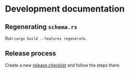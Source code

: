 # Development documentation

## Regenerating `schema.rs`

Run `cargo build --features regenerate`.

## Release process

Create a new [release checklist](https://github.com/coreos/ignition-config-rs/issues/new?labels=release&template=release-checklist.md) and follow the steps there.
